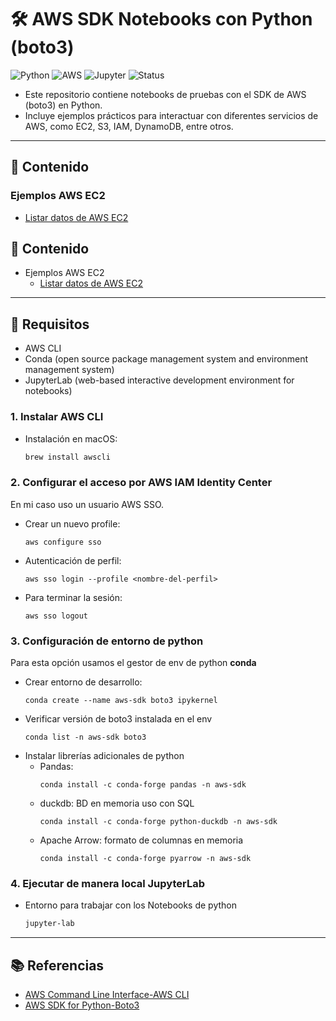 # 🛠️ AWS SDK Notebooks con Python (boto3)

![Python](https://img.shields.io/badge/Python-3.x-blue?logo=python&logoColor=white)
![AWS](https://img.shields.io/badge/AWS-SDK-orange?logo=amazonaws&logoColor=white)
![Jupyter](https://img.shields.io/badge/Jupyter-Lab/Notebook-F37626?logo=jupyter&logoColor=white)
![Status](https://img.shields.io/badge/Status-Work%20in%20progress-yellow)

- Este repositorio contiene notebooks de pruebas con el SDK de AWS (boto3) en Python. 
- Incluye ejemplos prácticos para interactuar con diferentes servicios de AWS, como EC2, S3, IAM, DynamoDB, entre otros.

---

## 📂 Contenido
### Ejemplos AWS EC2
- [Listar datos de AWS EC2](https://github.com/samuelrojasm/lab-aws-sdk-jupyter-notebook/blob/main/EC2/ec2-list.ipynb)


## 📂 Contenido
- Ejemplos AWS EC2
    - [Listar datos de AWS EC2](https://github.com/samuelrojasm/lab-aws-sdk-jupyter-notebook/blob/main/EC2/ec2-list.ipynb)


---

## 🚀 Requisitos
- AWS CLI
- Conda (open source package management system and environment management system)
- JupyterLab (web-based interactive development environment for notebooks)

### 1. Instalar AWS CLI
- Instalación en macOS:
    ```bash
    brew install awscli
    ```
### 2. Configurar el acceso por AWS IAM Identity Center 
En mi caso uso un usuario AWS SSO.
- Crear un nuevo profile:
    ```
    aws configure sso
    ```
- Autenticación de perfil:
    ```
    aws sso login --profile <nombre-del-perfil>
    ```
- Para terminar la sesión:
    ```
    aws sso logout
    ```
### 3. Configuración de entorno de python
Para esta opción usamos el gestor de env de python **conda**
- Crear entorno de desarrollo:
    ```
    conda create --name aws-sdk boto3 ipykernel
    ```
- Verificar versión de boto3 instalada en el env
    ```
    conda list -n aws-sdk boto3
    ```
- Instalar librerías adicionales de python
    - Pandas: 
        ```
        conda install -c conda-forge pandas -n aws-sdk
        ```
    - duckdb: BD en memoria uso con SQL
        ```
        conda install -c conda-forge python-duckdb -n aws-sdk
        ```
    - Apache Arrow: formato de columnas en memoria
        ```
        conda install -c conda-forge pyarrow -n aws-sdk
        ```

### 4. Ejecutar de manera local JupyterLab
- Entorno para trabajar con los Notebooks de python
    ```bash
    jupyter-lab
    ```

---

## 📚 Referencias
- [AWS Command Line Interface-AWS CLI](https://aws.amazon.com/cli)
- [AWS SDK for Python-Boto3](https://aws.amazon.com/sdk-for-python/)